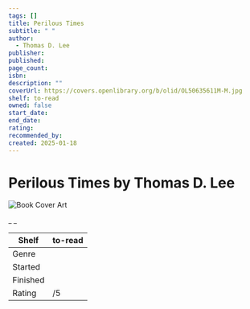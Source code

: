```yaml
---
tags: []
title: Perilous Times
subtitle: " "
author:
  - Thomas D. Lee
publisher:
published:
page_count:
isbn:
description: ""
coverUrl: https://covers.openlibrary.org/b/olid/OL50635611M-M.jpg
shelf: to-read
owned: false
start_date:
end_date:
rating:
recommended_by:
created: 2025-01-18
---
```


# Perilous Times by Thomas D. Lee

![Book Cover Art](https://covers.openlibrary.org/b/olid/OL50635611M-M.jpg)

_ _

| Shelf | to-read |
| --- | --- |
| Genre |  |
| Started |  |
| Finished |  |
| Rating | /5 |

